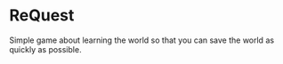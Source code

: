 # ReQuest

Simple game about learning the world so that you can save the world as quickly as possible. 
